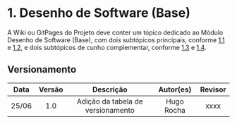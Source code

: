 # 1. Desenho de Software (Base)

A Wiki ou GitPages do Projeto deve conter um tópico dedicado ao Módulo Desenho de Software (Base), com dois subtópicos principais, conforme [1.1](/docs/Base/1.1.AbordagemNaoEspecifica.md) e [1.2](/docs/Base/1.2.ProcessosMetodologiasAbordagens.md), e dois subtópicos de cunho complementar, conforme [1.3](/docs/Base/1.3.IniciativasExtras.md) e [1.4](/docs/Base/1.4.ParticipacoesBase.md).

## Versionamento

| Data |Versão| Descrição | Autor(es) | Revisor |
|:----:|:----:|:---------:|:-----:|:-----:|
|25/06 | 1.0  | Adição da tabela de versionamento | Hugo Rocha | xxxx |